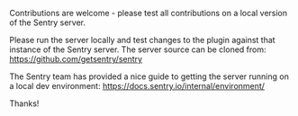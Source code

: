 Contributions are welcome - please test all contributions on a local version of the Sentry server.

Please run the server locally and test changes to the plugin against that instance of the Sentry server. The server source
can be cloned from:
https://github.com/getsentry/sentry

The Sentry team has provided a nice guide to getting the server running on a local dev environment:
https://docs.sentry.io/internal/environment/

Thanks!
